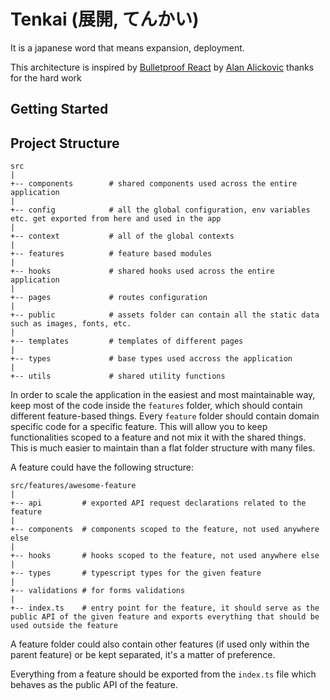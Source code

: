 # Tenkai (展開, てんかい)

It is a japanese word that means expansion, deployment.

This architecture is inspired by [Bulletproof React](https://github.com/alan2207/bulletproof-react) by [Alan Alickovic](https://github.com/alan2207) thanks for the hard work

## Getting Started

## Project Structure

```
src
|
+-- components        # shared components used across the entire application
|
+-- config            # all the global configuration, env variables etc. get exported from here and used in the app
|
+-- context           # all of the global contexts
|
+-- features          # feature based modules
|
+-- hooks             # shared hooks used across the entire application
|
+-- pages             # routes configuration
|
+-- public            # assets folder can contain all the static data such as images, fonts, etc.
|
+-- templates         # templates of different pages
|
+-- types             # base types used accross the application
|
+-- utils             # shared utility functions
```

In order to scale the application in the easiest and most maintainable way, keep most of the code inside the `features` folder, which should contain different feature-based things. Every `feature` folder should contain domain specific code for a specific feature. This will allow you to keep functionalities scoped to a feature and not mix it with the shared things. This is much easier to maintain than a flat folder structure with many files.

A feature could have the following structure:

```
src/features/awesome-feature
|
+-- api         # exported API request declarations related to the feature
|
+-- components  # components scoped to the feature, not used anywhere else
|
+-- hooks       # hooks scoped to the feature, not used anywhere else
|
+-- types       # typescript types for the given feature
|
+-- validations # for forms validations
|
+-- index.ts    # entry point for the feature, it should serve as the public API of the given feature and exports everything that should be used outside the feature
```

A feature folder could also contain other features (if used only within the parent feature) or be kept separated, it's a matter of preference.

Everything from a feature should be exported from the `index.ts` file which behaves as the public API of the feature.
